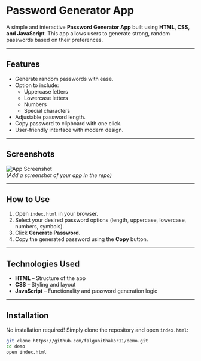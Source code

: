 # Password Generator App

A simple and interactive **Password Generator App** built using **HTML, CSS, and JavaScript**. This app allows users to generate strong, random passwords based on their preferences.

---

## Features

- Generate random passwords with ease.
- Option to include:
  - Uppercase letters
  - Lowercase letters
  - Numbers
  - Special characters
- Adjustable password length.
- Copy password to clipboard with one click.
- User-friendly interface with modern design.

---

## Screenshots

![App Screenshot](screenshot.png)  
*(Add a screenshot of your app in the repo)*

---

## How to Use

1. Open `index.html` in your browser.
2. Select your desired password options (length, uppercase, lowercase, numbers, symbols).
3. Click **Generate Password**.
4. Copy the generated password using the **Copy** button.

---

## Technologies Used

- **HTML** – Structure of the app
- **CSS** – Styling and layout
- **JavaScript** – Functionality and password generation logic

---

## Installation

No installation required! Simply clone the repository and open `index.html`:

```bash
git clone https://github.com/falgunithakor11/demo.git
cd demo
open index.html
